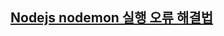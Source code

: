 ## [Nodejs nodemon 실행 오류 해결법](https://velog.io/@sklee2685/VS-code-nodemon-%EC%8B%A4%ED%96%89-%EC%98%A4%EB%A5%98-%ED%95%B4%EA%B2%B0%EB%B2%95)
